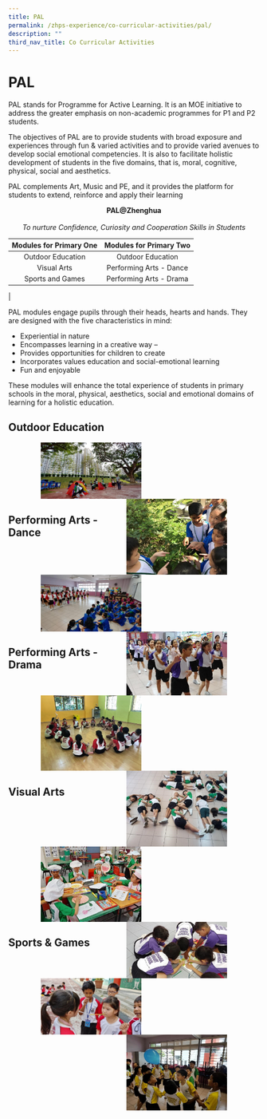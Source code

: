 ```yaml
---
title: PAL
permalink: /zhps-experience/co-curricular-activities/pal/
description: ""
third_nav_title: Co Curricular Activities
---
```

# PAL

PAL stands for Programme for Active Learning. It is an MOE initiative to address the greater emphasis on non-academic programmes for P1 and P2 students.

The objectives of PAL are to provide students with broad exposure and experiences through fun & varied activities and to provide varied avenues to develop social emotional competencies. It is also to facilitate holistic development of students in the five domains, that is, moral, cognitive, physical, social and aesthetics.

PAL complements Art, Music and PE, and it provides the platform for students to extend, reinforce and apply their learning

<center><b>PAL@Zhenghua</b><br><br><i>To nurture Confidence, Curiosity and Cooperation Skills in Students</i></center>

| Modules for Primary One | Modules for Primary Two |
|:-----------------------:|:-----------------------:|
|    Outdoor Education    |    Outdoor Education    |
|       Visual Arts       | Performing Arts - Dance |
|     Sports and Games    | Performing Arts - Drama |
|


PAL modules engage pupils through their heads, hearts and hands. They are designed with the five characteristics in mind:

*   Experiential in nature
*   Encompasses learning in a creative way –
*   Provides opportunities for children to create
*   Incorporates values education and social-emotional learning
*   Fun and enjoyable

These modules will enhance the total experience of students in primary schools in the moral, physical, aesthetics, social and emotional domains of learning for a holistic education.

Outdoor Education
-----------------

<img src="/images/ZHPS%20Experience/PAL/Outdoor%20Education_1.jpg" style="width:40%;margin-left:65px;" align = "left">
<img src="/images/ZHPS%20Experience/PAL/Outdoor%20Education_2.jpg" style="width:40%;margin-right:65px;" align = "right">

<br clear="left">

Performing Arts - Dance
-----------------------

<img src="/images/ZHPS%20Experience/PAL/Performing%20Arts%20-%20Dance_1.jpg" style="width:40%;margin-left:65px;" align = "left">
<img src="/images/ZHPS%20Experience/PAL/Performing%20Arts%20-%20Dance_2.jpg" style="width:40%;margin-right:65px;" align = "right">

<br clear="left">

Performing Arts - Drama
-----------------------

<img src="/images/ZHPS%20Experience/PAL/Performing%20Arts%20-%20Drama_1.jpg" style="width:40%;margin-left:65px;" align = "left">
<img src="/images/ZHPS%20Experience/PAL/Performing%20Arts%20-%20Drama_2.jpg" style="width:40%;margin-right:65px;" align = "right">

<br clear="left">

Visual Arts
-----------

<img src="/images/ZHPS%20Experience/PAL/Visual%20Arts_1.jpg" style="width:40%;margin-left:65px;" align = "left">
<img src="/images/ZHPS%20Experience/PAL/Visual%20Arts_2.jpg" style="width:40%;margin-right:65px;" align = "right">

<br clear="left">

Sports & Games
--------------

<img src="/images/ZHPS%20Experience/PAL/Sports%20&%20Games_1.jpg" style="width:40%;margin-left:65px;" align = "left">
<img src="/images/ZHPS%20Experience/PAL/Sports%20&%20Games_2.jpg" style="width:40%;margin-right:65px;" align = "right">

<br clear="left">